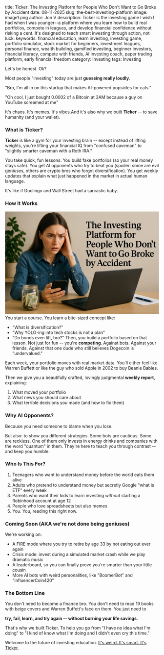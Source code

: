 title: Ticker: The Investing Platform for People Who Don't Want to Go Broke by Accident
date: 08-11-2025
slug: the-best-investing-platform
image: image1.png
author: Jon V
description: Ticker is the investing game I wish I had when I was younger--a platform where you learn how to build real portfolios, compete in leagues, and develop financial confidence without risking a cent. It's designed to teach smart investing through action, not luck.
keywords: financial education, learn investing, investing game, portfolio simulator, stock market for beginners, investment leagues, personal finance, wealth building, gamified investing, beginner investors, financial literacy, compete with friends, AI investing coach, paper trading platform, early financial freedom
category: Investing
tags: Investing


Let's be honest. Ok?

Most people "investing" today are just **guessing really loudly**.

"Bro, I'm all in on this startup that makes AI-powered popsicles for cats."

"Oh cool, I just bought 0.0002 of a Bitcoin at 3AM because a guy on YouTube screamed at me"

It's chaos. It's memes. It's vibes.And it's also why we built
**Ticker** -- to save humanity (and your wallet).

### **What is Ticker?**

**Ticker** is like a gym for your investing brain -- except instead of lifting weights, you're lifting your financial IQ from "confused caveman" to "slightly smarter caveman with a Roth IRA."

You take quick, fun lessons. You build fake portfolios (so your real money stays safe). You get AI opponents who try to beat you (spoiler: some are evil geniuses, others are crypto bros who forgot diversification). You get weekly updates that explain what just happened in the market in actual human language.

It's like if Duolingo and Wall Street had a sarcastic baby.

### **How It Works**

![Image](/imgs/image1.png)You start a course. You learn a bite-sized concept like:

- "What is diversification?"
- "Why YOLO-ing into tech stocks is not a plan"
- "Do bonds even lift, bro?"
Then, you build a portfolio based on that lesson. Not just for fun -- you're
**competing**. Against bots. Against your friends. Against that one dude who still believes Dogecoin is "undervalued."

Each week, your portfolio moves with real market data. You'll either feel like Warren Buffett or like the guy who sold Apple in 2002 to buy Beanie Babies.

Then we give you a beautifully crafted, lovingly judgmental **weekly report**, explaining:

1. What moved your portfolio
1. What news you should care about
1. What terrible decisions you made (and how to fix them)
### **Why AI Opponents?**

Because you need someone to blame when you lose.

But also: to show you different strategies. Some bots are cautious. Some are reckless. One of them only invests in energy drinks and companies with the word "quantum" in them. They're here to teach you through contrast -- and keep you humble.

### **Who Is This For?**

1. Teenagers who want to understand money before the world eats them alive
1. Adults who pretend to understand money but secretly Google "what is ETF" every week
1. Parents who want their kids to learn investing *without* starting a Robinhood account at age 12
1. People who love spreadsheets but also memes
1. You. You, reading this right now.
### **Coming Soon (AKA we're not done being geniuses)**

We're working on:

- A FIRE mode where you try to retire by age 33 by not eating out ever again
- Crisis mode: invest during a simulated market crash while we play dramatic music
- A leaderboard, so you can finally prove you're smarter than your little cousin
- More AI bots with weird personalities, like "BoomerBot" and "InfluencerCoin420"
### **The Bottom Line**

You don't need to become a finance bro. You don't need to read 19 books with beige covers and Warren Buffett's face on them. You just need to

**try, fail, learn, and try again -- without burning your life savings**.

That's why we built Ticker. To help you go from "I have no idea what I'm doing" to "I kind of know what I'm doing and I didn't even cry this time."

Welcome to the future of investing education.
[ It's weird. It's smart. It's Ticker.](https://heyticker.com/)
